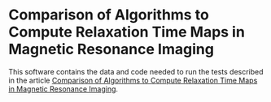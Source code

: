 Comparison of Algorithms to Compute Relaxation Time Maps in Magnetic Resonance Imaging
===============

This software contains the data and code needed to run the tests described in the article [Comparison of Algorithms to Compute Relaxation Time Maps in Magnetic Resonance Imaging](https://www.mdpi.com/2076-3417/13/7/4083).
